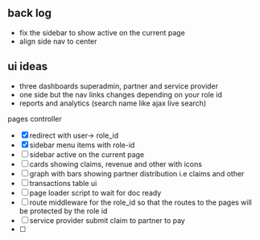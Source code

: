 ## back log
 - fix the sidebar to show active on the current page
 - align side nav to center

## ui ideas
 - three dashboards superadmin, partner and service provider
 - one side but the nav links changes depending on your role id
 - reports and analytics (search name like ajax live search)

pages controller
- [x] redirect with user-> role_id
- [x] sidebar menu items with role-id
- [ ] sidebar active on the current page
- [ ] cards showing claims, revenue and other with icons
- [ ] graph with bars showing partner distribution i.e claims and other
- [ ] transactions table ui
- [ ] page loader script to wait for doc ready
- [ ] route middleware for the role_id so that the routes to the pages will be protected by the role id
- [ ] service provider submit claim to partner to pay
- [ ] 
